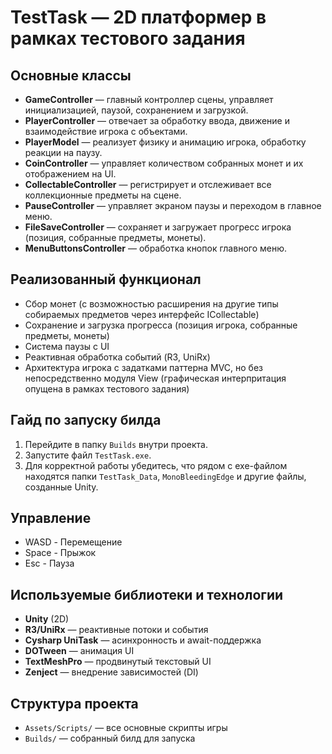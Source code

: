 # TestTask — 2D платформер в рамках тестового задания

## Основные классы
- **GameController** — главный контроллер сцены, управляет инициализацией, паузой, сохранением и загрузкой.
- **PlayerController** — отвечает за обработку ввода, движение и взаимодействие игрока с объектами.
- **PlayerModel** — реализует физику и анимацию игрока, обработку реакции на паузу.
- **CoinController** — управляет количеством собранных монет и их отображением на UI.
- **CollectableController** — регистрирует и отслеживает все коллекционные предметы на сцене.
- **PauseController** — управляет экраном паузы и переходом в главное меню.
- **FileSaveController** — сохраняет и загружает прогресс игрока (позиция, собранные предметы, монеты).
- **MenuButtonsController** — обработка кнопок главного меню.

## Реализованный функционал
- Сбор монет (с возможностью расширения на другие типы собираемых предметов через интерфейс ICollectable)
- Сохранение и загрузка прогресса (позиция игрока, собранные предметы, монеты)
- Система паузы с UI 
- Реактивная обработка событий (R3, UniRx)
- Архитектура игрока с задатками паттерна MVC, но без непосредственно модуля View (графическая интерпритация опущена в рамках тестового задания)

## Гайд по запуску билда
1. Перейдите в папку `Builds` внутри проекта.
2. Запустите файл `TestTask.exe`.
3. Для корректной работы убедитесь, что рядом с exe-файлом находятся папки `TestTask_Data`, `MonoBleedingEdge` и другие файлы, созданные Unity.

## Управление
- WASD - Перемещение
- Space - Прыжок
- Esc - Пауза

## Используемые библиотеки и технологии
- **Unity** (2D)
- **R3/UniRx** — реактивные потоки и события
- **Cysharp UniTask** — асинхронность и await-поддержка
- **DOTween** — анимация UI
- **TextMeshPro** — продвинутый текстовый UI
- **Zenject** — внедрение зависимостей (DI)

## Структура проекта
- `Assets/Scripts/` — все основные скрипты игры
- `Builds/` — собранный билд для запуска


